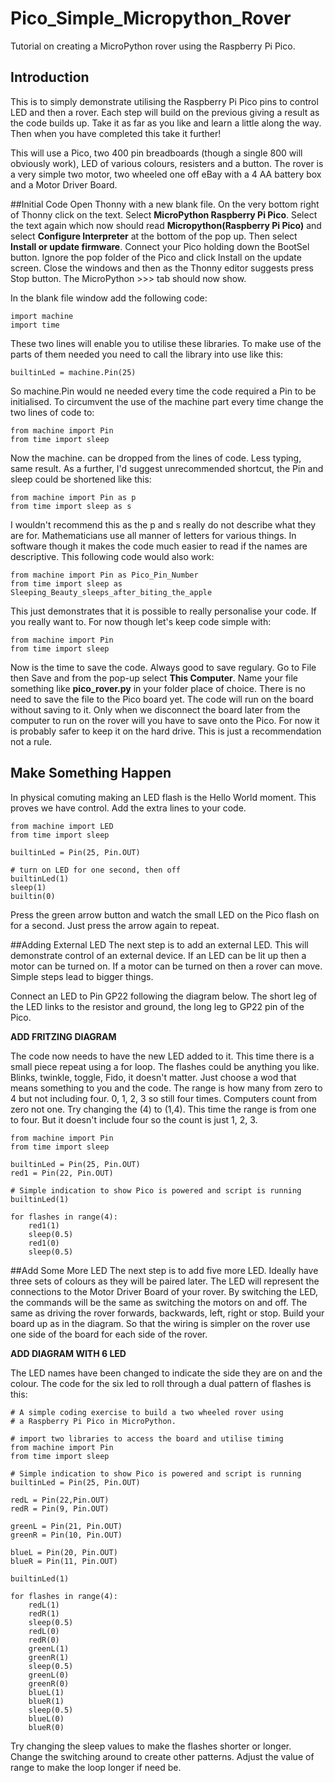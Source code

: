 # Pico_Simple_Micropython_Rover
 Tutorial on creating a MicroPython rover using the Raspberry Pi Pico.

## Introduction
This is to simply demonstrate utilising the Raspberry Pi Pico pins to control LED and then a rover. Each step will build on the previous giving a result as the code builds up. Take it as far as you like and learn a little along the way. Then when you have completed this take it further!

This will use a Pico, two 400 pin breadboards (though a single 800 will obviously work), LED of various colours, resisters and a button. The rover is a very simple two motor, two wheeled one off eBay with a 4 AA battery box and a Motor Driver Board.

##Initial Code
Open Thonny with a new blank file. On the very bottom right of Thonny click on the text. Select **MicroPython Raspberry Pi Pico**. Select the text again which now should read **Micropython(Raspberry Pi Pico)** and select **Configure Interpreter** at the bottom of the pop up. Then select **Install or update firmware**. Connect your Pico holding down the BootSel button. Ignore the pop folder of the Pico and click Install on the update screen. Close the windows and then as the Thonny editor suggests press Stop button. The MicroPython >>> tab should now show.

In the blank file window add the following code:

```
import machine
import time
```

These two lines will enable you to utilise these libraries. To make use of the parts of them needed you need to call the library into use like this:

```
builtinLed = machine.Pin(25)
```

So machine.Pin would ne needed every time the code required a Pin to be initialised. To circumvent the use of the machine part every time change the two lines of code to:

```
from machine import Pin
from time import sleep
```

Now the machine. can be dropped from the lines of code. Less typing, same result. As a further, I'd suggest unrecommended shortcut, the Pin and sleep could be shortened like this:

```
from machine import Pin as p
from time import sleep as s
```

I wouldn't recommend this as the p and s really do not describe what they are for. Mathematicians use all manner of letters for various things. In software though it makes the code much easier to read if the names are descriptive. This following code would also work:

```
from machine import Pin as Pico_Pin_Number
from time import sleep as Sleeping_Beauty_sleeps_after_biting_the_apple
```

This just demonstrates that it is possible to really personalise your code. If you really want to. For now though let's keep code simple with:

```
from machine import Pin
from time import sleep
```

Now is the time to save the code. Always good to save regulary. Go to File then Save and from the pop-up select **This Computer**. Name your file something like **pico_rover.py** in your folder place of choice. There is no need to save the file to the Pico board yet. The code will run on the board without saving to it. Only when we disconnect the board later from the computer to run on the rover will you have to save onto the Pico. For now it is probably safer to keep it on the hard drive. This is just a recommendation not a rule.

## Make Something Happen
In physical comuting making an LED flash is the Hello World moment. This proves we have control. Add the extra lines to your code.

```
from machine import LED
from time import sleep

builtinLed = Pin(25, Pin.OUT)

# turn on LED for one second, then off
builtinLed(1)
sleep(1)
builtin(0)
```

Press the green arrow button and watch the small LED on the Pico flash on for a second. Just press the arrow again to repeat.

##Adding External LED
The next step is to add an external LED. This will demonstrate control of an external device. If an LED can be lit up then a motor can be turned on. If a motor can be turned on then a rover can move. Simple steps lead to bigger things.

Connect an LED to Pin GP22 following the diagram below. The short leg of the LED links to the resistor and ground, the long leg to GP22 pin of the Pico.

**ADD FRITZING DIAGRAM**

The code now needs to have the new LED added to it. This time there is a small piece repeat using a for loop. The flashes could be anything you like. Blinks, twinkle, toggle, Fido, it doesn't matter. Just choose a wod that means something to you and the code. The range is how many from zero to 4 but not including four. 0, 1, 2, 3 so still four times. Computers count from zero not one. Try changing the (4) to (1,4). This time the range is from one to four. But it doesn't include four so the count is just 1, 2, 3.

```
from machine import Pin
from time import sleep

builtinLed = Pin(25, Pin.OUT)
red1 = Pin(22, Pin.OUT)

# Simple indication to show Pico is powered and script is running
builtinLed(1)

for flashes in range(4):
    red1(1)
    sleep(0.5)
    red1(0)
    sleep(0.5)
```

##Add Some More LED
The next step is to add five more LED. Ideally have three sets of colours as they will be paired later. The LED will represent the connections to the Motor Driver Board of your rover. By switching the LED, the commands will be the same as switching the motors on and off. The same as driving the rover forwards, backwards, left, right or stop. Build your board up as in the diagram. So that the wiring is simpler on the rover use one side of the board for each side of the rover.

**ADD DIAGRAM WITH 6 LED**

The LED names have been changed to indicate the side they are on and the colour. The code for the six led to roll through a dual pattern of flashes is this:

```
# A simple coding exercise to build a two wheeled rover using
# a Raspberry Pi Pico in MicroPython.

# import two libraries to access the board and utilise timing
from machine import Pin
from time import sleep

# Simple indication to show Pico is powered and script is running
builtinLed = Pin(25, Pin.OUT) 

redL = Pin(22,Pin.OUT)
redR = Pin(9, Pin.OUT)

greenL = Pin(21, Pin.OUT)
greenR = Pin(10, Pin.OUT)

blueL = Pin(20, Pin.OUT)
blueR = Pin(11, Pin.OUT)

builtinLed(1)

for flashes in range(4):
    redL(1)
    redR(1)
    sleep(0.5)
    redL(0)
    redR(0)
    greenL(1)
    greenR(1)
    sleep(0.5)
    greenL(0)
    greenR(0)
    blueL(1)
    blueR(1)
    sleep(0.5)
    blueL(0)
    blueR(0)
```

Try changing the sleep values to make the flashes shorter or longer. Change the switching around to create other patterns. Adjust the value of range to make the loop longer if need be.
